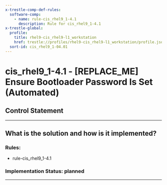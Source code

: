```yaml
---
x-trestle-comp-def-rules:
  software-comp:
    - name: rule-cis_rhel9_1-4.1
      description: Rule for cis_rhel9_1-4.1
x-trestle-global:
  profile:
    title: rhel9-cis_rhel9-l1_workstation
    href: trestle://profiles/rhel9-cis_rhel9-l1_workstation/profile.json
  sort-id: cis_rhel9_1-04.01
---
```


# cis_rhel9_1-4.1 - \[REPLACE_ME\] Ensure Bootloader Password Is Set (Automated)

## Control Statement

______________________________________________________________________

## What is the solution and how is it implemented?

<!-- For implementation status enter one of: implemented, partial, planned, alternative, not-applicable -->

<!-- Note that the list of rules under ### Rules: is read-only and changes will not be captured after assembly to JSON -->

<!-- Add control implementation description here for control: cis_rhel9_1-4.1 -->

### Rules:

  - rule-cis_rhel9_1-4.1

### Implementation Status: planned

______________________________________________________________________
